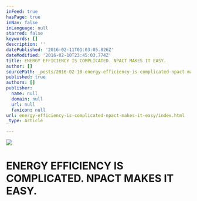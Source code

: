 ```yaml
---
inFeed: true
hasPage: true
inNav: false
inLanguage: null
starred: false
keywords: []
description: ''
datePublished: '2016-02-11T01:03:05.826Z'
dateModified: '2016-02-10T23:45:03.774Z'
title: ENERGY EFFICIENCY IS COMPLICATED. NPACT MAKES IT EASY.
author: []
sourcePath: _posts/2016-02-10-energy-efficiency-is-complicated-npact-makes-it-easy.md
published: true
authors: []
publisher:
  name: null
  domain: null
  url: null
  favicon: null
url: energy-efficiency-is-complicated-npact-makes-it-easy/index.html
_type: Article

---
```

![](https://the-grid-user-content.s3-us-west-2.amazonaws.com/4589fe5d-6fbf-4571-be8d-4fc1908dae58.png)

# ENERGY EFFICIENCY IS COMPLICATED. NPACT MAKES IT EASY.
